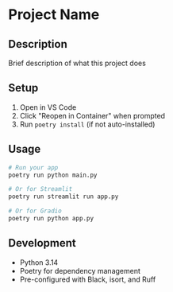 # Project Name

## Description
Brief description of what this project does

## Setup
1. Open in VS Code
2. Click "Reopen in Container" when prompted
3. Run `poetry install` (if not auto-installed)

## Usage
```bash
# Run your app
poetry run python main.py

# Or for Streamlit
poetry run streamlit run app.py

# Or for Gradio
poetry run python app.py
```

## Development
- Python 3.14
- Poetry for dependency management
- Pre-configured with Black, isort, and Ruff